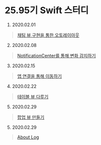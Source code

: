 # 25.95기 Swift 스터디

1. 2020.02.01
> [채팅 뷰 구현을 통한 오토레이아웃](https://github.com/iOS-SOPT-iNNovation/5anniversary/blob/master/1stStudy/README.md)

2. 2020.02.08
> [NotificationCenter를 통해 변화 감지하기](https://github.com/iOS-SOPT-iNNovation/5anniversary/blob/master/2ndStudy/README.md)

3. 2020.02.15
> [앱 연결을 통해 이동하기](https://github.com/iOS-SOPT-iNNovation/5anniversary/blob/master/3rdStudy/README.md)

4. 2020.02.22

> [테이블 뷰 다루기](https://github.com/iOS-SOPT-iNNovation/5anniversary/blob/master/4thStudy/README.md)

5. 2020.02.29

> [팝업 뷰 만들기](https://github.com/iOS-SOPT-iNNovation/5anniversary/blob/master/5thStudy/README.md)

5. 2020.02.29

> [About Log](https://github.com/iOS-SOPT-iNNovation/5anniversary/blob/master/6thStudy/README.md)

